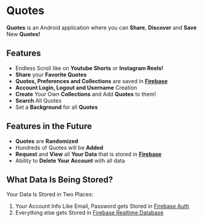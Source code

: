 # Quotes
**Quotes** is an Android application where you can **Share**, **Discover** and **Save** New **Quotes!**

## Features
- Endless Scroll like on **Youtube Shorts** or **Instagram Reels!**
- **Share** your **Favorite Quotes**
- **Quotes, Preferences and Collections** are saved in **[Firebase](https://firebase.google.com/)**
- **Account Login, Logout and Username** Creation
- **Create** Your Own **Collections** and Add **Quotes** to them!
- **Search** All Quotes
- Set a **Background** for all **Quotes**

## Features in the Future
- **Quotes** are **Randomized**
- Hundreds of Quotes will be **Added**
- **Request** and **View** all **Your Data** that is stored in **[Firebase](https://firebase.google.com/)**
- Ability to **Delete Your Account** with all data

## What Data Is Being Stored? 
Your Data Is Stored in Two Places:
1. Your Account Info Like Email, Password gets Stored in [Firebase Auth](https://firebase.google.com/docs/auth)
2. Everything else gets Stored in [Firebase Realtime Database](https://firebase.google.com/docs/database)
